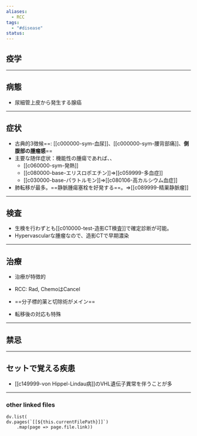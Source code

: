 ```yaml
---
aliases:
  - RCC
tags:
  - "#disease"
status:
---
```

## 疫学
---
## 病態
- 尿細管上皮から発生する腺癌
---
## 症状
- 古典的3徴候==: [[c000000-sym-血尿]]、[[c000000-sym-腰背部痛]]、**側腹部の腫瘤感**==
- 主要な随伴症状：機能性の腫瘍であれば、、
	- [[c060000-sym-発熱]]
	- [[c080000-base-エリスロポエチン]]⇒[[c059999-多血症]]
	- [[c030000-base-パラトルモン]]⇒[[c080106-高カルシウム血症]]
- 肺転移が最多。==静脈腫瘍塞栓を好発する==。⇒[[c089999-精巣静脈瘤]]
---
## 検査
- 生検を行わずとも[[c010000-test-造影CT検査]]で確定診断が可能。
- Hypervascularな腫瘤なので、造影CTで早期濃染
---
## 治療
- 治療が特徴的
- RCC: Rad, ChemoはCancel
- ==分子標的薬と切除術がメイン==

- 転移後の対応も特殊
---
## 禁忌
---
## セットで覚える疾患
- [[c149999-von Hippel-Lindau病]]のVHL遺伝子異常を伴うことが多
---
### other linked files
```dataviewjs
dv.list(
dv.pages(`[[${this.currentFilePath}]]`)
	.map(page => page.file.link))
```